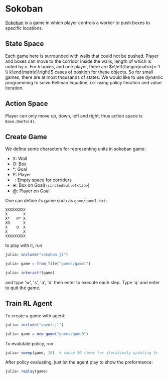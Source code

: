 # Sokoban

[Sokoban](https://en.wikipedia.org/wiki/Sokoban) is a game in which player controls a worker to push boxes to specific locations. 

## State Space
Each game here is surrounded with walls that could not be pushed. Player and boxes can move to the corridor inside the walls, length of which is noted by $n$. For $k$ boxes, and one player, there are $n\left(\begin{matrix}n-1 \\ k\end{matrix}\right)$ cases of position for these objects. So for small games, there are at most thousands of states. We would like to use dynamic programming to solve Bellman equation, i.e. using policy iteration and value iteration.

## Action Space
Player can only move up, down, left and right, thus action space is `Base.OneTo(4)`.


## Create Game
We define some characters for representing units in sokoban game:

- X: Wall
- O: Box
- *: Goal
- P: Player
- ` `: Empty space for corridors
- ⦿: Box on Goal(`\circledbullet<tab>`)
- @: Player on Goal

One can define its game such as `game/game1.txt`:

```
XXXXXXXXX
X       X
X*   P* X
XO      X
X    O  X
X       X
XXXXXXXXX
```


to play with it, run

```julia
julia> include("sokoban.jl")

julia> game = from_file("games/game1")

julia> interact!(game)

```

and type 'w', 's', 'a', 'd' then enter to execute each step. Type 'q' and enter to quit the game.


## Train RL Agent

To create a game with agent:

```julia
julia> include("agent.jl")

julia> game = new_game("games/game0")
```

To evalutate policy, run:
```julia
julia> sweep(game, 10)  # sweep 10 times for iteratively updating Vs
```

After policy evaluating, just let the agent play to show the preformance:
```julia
julia> replay(game)
```
